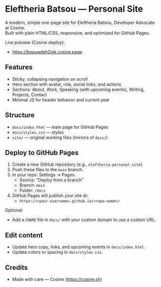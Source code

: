 # Eleftheria Batsou — Personal Site

A modern, simple one-page site for Eleftheria Batsou, Developer Advocate at Cosine.  
Built with plain HTML/CSS, responsive, and optimized for GitHub Pages.

Live preview (Cosine deploy):
- https://bpauwdsh2igk.cosine.page

## Features
- Sticky, collapsing navigation on scroll
- Hero section with avatar, role, social links, and actions
- Sections: About, Work, Speaking (with upcoming events), Writing, Projects, Contact
- Minimal JS for header behavior and current year

## Structure
- `docs/index.html` — main page for GitHub Pages
- `docs/styles.css` — styles
- `site/` — original working files (mirrors of `docs/`)

## Deploy to GitHub Pages
1. Create a new GitHub repository (e.g., `eleftheria-personal-site`).
2. Push these files to the `main` branch.
3. In your repo: Settings → Pages:
   - Source: “Deploy from a branch”
   - Branch: `main`
   - Folder: `/docs`
4. GitHub Pages will publish your site at:
   - `https://<your-username>.github.io/<repo-name>/`

Optional:
- Add a `CNAME` file in `docs/` with your custom domain to use a custom URL.

## Edit content
- Update hero copy, links, and upcoming events in `docs/index.html`.
- Update colors or spacing in `docs/styles.css`.

## Credits
- Made with care — Cosine (https://cosine.sh)